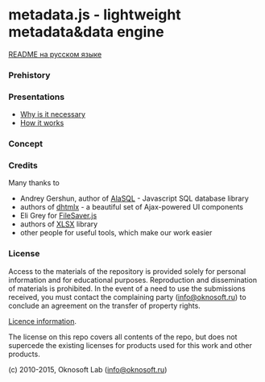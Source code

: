 # metadata.js - lightweight metadata&data engine

[README на русском языке](README.md)

### Prehistory

### Presentations
- [Why is it necessary](http://www.oknosoft.ru/presentations/zd_what_for.html)
- [How it works](http://www.oknosoft.ru/presentations/zd_how.html)

### Concept

### Credits
Many thanks to
* Andrey Gershun, author of [AlaSQL](https://github.com/agershun/alasql) - Javascript SQL database library
* authors of [dhtmlx](http://dhtmlx.com/) - a beautiful set of Ajax-powered UI components
* Eli Grey for [FileSaver.js](https://github.com/eligrey/FileSaver.js)
* authors of [XLSX](https://github.com/SheetJS/js-xlsx) library
* other people for useful tools, which make our work easier

### License
Access to the materials of the repository is provided solely for personal information and for educational purposes.
Reproduction and dissemination of materials is prohibited. In the event of a need to use the submissions received, you must contact the complaining party (info@oknosoft.ru) to conclude an agreement on the transfer of property rights.

[Licence information](LICENSE.en.md).

The license on this repo covers all contents of the repo, but does not supercede the existing licenses for products used for this work and other products.

(c) 2010-2015, Oknosoft Lab (info@oknosoft.ru)
